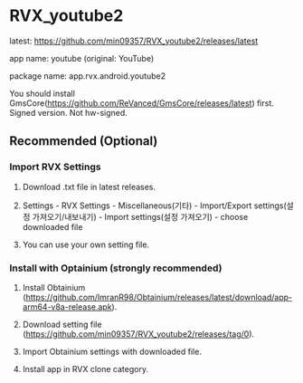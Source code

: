 # RVX_youtube2

latest: https://github.com/min09357/RVX_youtube2/releases/latest

app name: youtube (original: YouTube)

package name: app.rvx.android.youtube2

You should install GmsCore(https://github.com/ReVanced/GmsCore/releases/latest) first. Signed version. Not hw-signed.

## Recommended (Optional)

### Import RVX Settings

1. Download .txt file in latest releases.

2. Settings - RVX Settings - Miscellaneous(기타) - Import/Export settings(설정 가져오기/내보내기) - Import settings(설정 가져오기) - choose downloaded file

3. You can use your own setting file.

### Install with Optainium (strongly recommended)

1. Install Obtainium (https://github.com/ImranR98/Obtainium/releases/latest/download/app-arm64-v8a-release.apk).

2. Download setting file (https://github.com/min09357/RVX_youtube2/releases/tag/0).

3. Import Obtainium settings with downloaded file.

4. Install app in RVX clone category.
